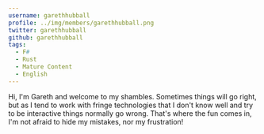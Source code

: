 ```yaml
---
username: garethhubball
profile: ../img/members/garethhubball.png
twitter: garethhubball
github: garethhubball
tags:
  - F#
  - Rust
  - Mature Content
  - English
---
```


Hi, I'm Gareth and welcome to my shambles. Sometimes things will go right, but as I tend to work with fringe technologies that I don't know well and try to be interactive things normally go wrong. That's where the fun comes in, I'm not afraid to hide my mistakes, nor my frustration!
